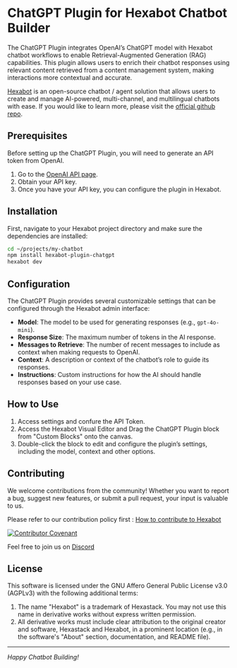 # ChatGPT Plugin for Hexabot Chatbot Builder

The ChatGPT Plugin integrates OpenAI’s ChatGPT model with Hexabot chatbot workflows to enable Retrieval-Augmented Generation (RAG) capabilities. This plugin allows users to enrich their chatbot responses using relevant content retrieved from a content management system, making interactions more contextual and accurate.

[Hexabot](https://hexabot.ai/) is an open-source chatbot / agent solution that allows users to create and manage AI-powered, multi-channel, and multilingual chatbots with ease. If you would like to learn more, please visit the [official github repo](https://github.com/Hexastack/Hexabot/).

## Prerequisites

Before setting up the ChatGPT Plugin, you will need to generate an API token from OpenAI.

1. Go to the [OpenAI API page](https://openai.com/api).
2. Obtain your API key.
3. Once you have your API key, you can configure the plugin in Hexabot.

## Installation

First, navigate to your Hexabot project directory and make sure the dependencies are installed:

```sh
cd ~/projects/my-chatbot
npm install hexabot-plugin-chatgpt
hexabot dev
```

## Configuration

The ChatGPT Plugin provides several customizable settings that can be configured through the Hexabot admin interface:

- **Model**: The model to be used for generating responses (e.g., `gpt-4o-mini`).
- **Response Size**: The maximum number of tokens in the AI response.
- **Messages to Retrieve**: The number of recent messages to include as context when making requests to OpenAI.
- **Context**: A description or context of the chatbot’s role to guide its responses.
- **Instructions**: Custom instructions for how the AI should handle responses based on your use case.

## How to Use

1. Access settings and confure the API Token.
2. Access the Hexabot Visual Editor and Drag the ChatGPT Plugin block from "Custom Blocks" onto the canvas.
3. Double-click the block to edit and configure the plugin’s settings, including the model, context and other options.

## Contributing

We welcome contributions from the community! Whether you want to report a bug, suggest new features, or submit a pull request, your input is valuable to us.

Please refer to our contribution policy first : [How to contribute to Hexabot](https://github.com/Hexastack/Hexabot/blob/main/CONTRIBUTING.md)

[![Contributor Covenant](https://img.shields.io/badge/Contributor%20Covenant-2.1-4baaaa.svg)](https://github.com/Hexastack/Hexabot/blob/main/CODE_OF_CONDUCT.md)

Feel free to join us on [Discord](https://discord.gg/rNb9t2MFkG)

## License

This software is licensed under the GNU Affero General Public License v3.0 (AGPLv3) with the following additional terms:

1. The name "Hexabot" is a trademark of Hexastack. You may not use this name in derivative works without express written permission.
2. All derivative works must include clear attribution to the original creator and software, Hexastack and Hexabot, in a prominent location (e.g., in the software's "About" section, documentation, and README file).

---

_Happy Chatbot Building!_
